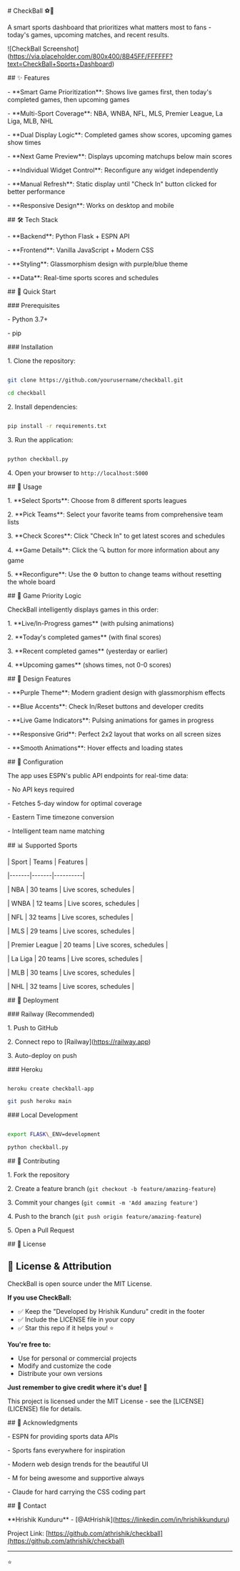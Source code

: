 \# CheckBall ⚽🏀



A smart sports dashboard that prioritizes what matters most to fans - today's games, upcoming matches, and recent results.



!\[CheckBall Screenshot](https://via.placeholder.com/800x400/8B45FF/FFFFFF?text=CheckBall+Sports+Dashboard)



\## ✨ Features



\- \*\*Smart Game Prioritization\*\*: Shows live games first, then today's completed games, then upcoming games

\- \*\*Multi-Sport Coverage\*\*: NBA, WNBA, NFL, MLS, Premier League, La Liga, MLB, NHL

\- \*\*Dual Display Logic\*\*: Completed games show scores, upcoming games show times

\- \*\*Next Game Preview\*\*: Displays upcoming matchups below main scores

\- \*\*Individual Widget Control\*\*: Reconfigure any widget independently

\- \*\*Manual Refresh\*\*: Static display until "Check In" button clicked for better performance

\- \*\*Responsive Design\*\*: Works on desktop and mobile



\## 🛠️ Tech Stack



\- \*\*Backend\*\*: Python Flask + ESPN API

\- \*\*Frontend\*\*: Vanilla JavaScript + Modern CSS

\- \*\*Styling\*\*: Glassmorphism design with purple/blue theme

\- \*\*Data\*\*: Real-time sports scores and schedules



\## 🚀 Quick Start



\### Prerequisites

\- Python 3.7+

\- pip



\### Installation



1\. Clone the repository:

```bash

git clone https://github.com/yourusername/checkball.git

cd checkball

```



2\. Install dependencies:

```bash

pip install -r requirements.txt

```



3\. Run the application:

```bash

python checkball.py

```



4\. Open your browser to `http://localhost:5000`



\## 📱 Usage



1\. \*\*Select Sports\*\*: Choose from 8 different sports leagues

2\. \*\*Pick Teams\*\*: Select your favorite teams from comprehensive team lists

3\. \*\*Check Scores\*\*: Click "Check In" to get latest scores and schedules

4\. \*\*Game Details\*\*: Click the 🔍 button for more information about any game

5\. \*\*Reconfigure\*\*: Use the ⚙️ button to change teams without resetting the whole board



\## 🎯 Game Priority Logic



CheckBall intelligently displays games in this order:

1\. \*\*Live/In-Progress games\*\* (with pulsing animations)

2\. \*\*Today's completed games\*\* (with final scores)

3\. \*\*Recent completed games\*\* (yesterday or earlier)

4\. \*\*Upcoming games\*\* (shows times, not 0-0 scores)



\## 🎨 Design Features



\- \*\*Purple Theme\*\*: Modern gradient design with glassmorphism effects

\- \*\*Blue Accents\*\*: Check In/Reset buttons and developer credits

\- \*\*Live Game Indicators\*\*: Pulsing animations for games in progress

\- \*\*Responsive Grid\*\*: Perfect 2x2 layout that works on all screen sizes

\- \*\*Smooth Animations\*\*: Hover effects and loading states



\## 🔧 Configuration



The app uses ESPN's public API endpoints for real-time data:

\- No API keys required

\- Fetches 5-day window for optimal coverage

\- Eastern Time timezone conversion

\- Intelligent team name matching



\## 📊 Supported Sports



| Sport | Teams | Features |

|-------|-------|----------|

| NBA | 30 teams | Live scores, schedules |

| WNBA | 12 teams | Live scores, schedules |

| NFL | 32 teams | Live scores, schedules |

| MLS | 29 teams | Live scores, schedules |

| Premier League | 20 teams | Live scores, schedules |

| La Liga | 20 teams | Live scores, schedules |

| MLB | 30 teams | Live scores, schedules |

| NHL | 32 teams | Live scores, schedules |



\## 🚀 Deployment



\### Railway (Recommended)

1\. Push to GitHub

2\. Connect repo to \[Railway](https://railway.app)

3\. Auto-deploy on push



\### Heroku

```bash

heroku create checkball-app

git push heroku main

```



\### Local Development

```bash

export FLASK\_ENV=development

python checkball.py

```



\## 🤝 Contributing



1\. Fork the repository

2\. Create a feature branch (`git checkout -b feature/amazing-feature`)

3\. Commit your changes (`git commit -m 'Add amazing feature'`)

4\. Push to the branch (`git push origin feature/amazing-feature`)

5\. Open a Pull Request



\## 📝 License

## 📄 License & Attribution

CheckBall is open source under the MIT License. 

**If you use CheckBall:**
- ✅ Keep the "Developed by Hrishik Kunduru" credit in the footer
- ✅ Include the LICENSE file in your copy
- ✅ Star this repo if it helps you! ⭐

**You're free to:**
- Use for personal or commercial projects
- Modify and customize the code
- Distribute your own versions

**Just remember to give credit where it's due! 🙏**

This project is licensed under the MIT License - see the \[LICENSE](LICENSE) file for details.



\## 🙏 Acknowledgments



\- ESPN for providing sports data APIs

\- Sports fans everywhere for inspiration

\- Modern web design trends for the beautiful UI

\- M for being awesome and supportive always

\- Claude for hard carrying the CSS coding part

\## 📧 Contact



\*\*Hrishik Kunduru\*\* - \[@AtHrishik](https://linkedin.com/in/hrishikkunduru)



Project Link: \[https://github.com/athrishik/checkball](https://github.com/athrishik/checkball)



---



⭐

